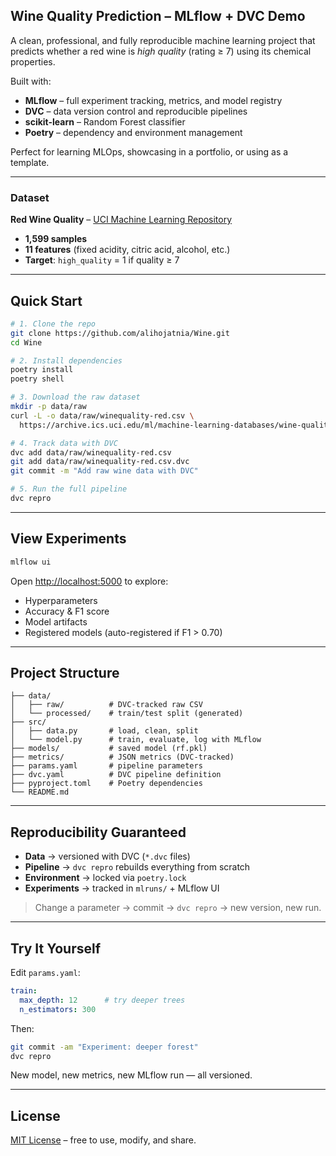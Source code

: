 
## Wine Quality Prediction – MLflow + DVC Demo


A clean, professional, and fully reproducible machine learning project that predicts whether a red wine is *high quality* (rating ≥ 7) using its chemical properties.

Built with:
- **MLflow** – full experiment tracking, metrics, and model registry
- **DVC** – data version control and reproducible pipelines
- **scikit-learn** – Random Forest classifier
- **Poetry** – dependency and environment management

Perfect for learning MLOps, showcasing in a portfolio, or using as a template.

---

### Dataset

**Red Wine Quality** – [UCI Machine Learning Repository](https://archive.ics.uci.edu/ml/datasets/wine+quality)  
- **1,599 samples**  
- **11 features** (fixed acidity, citric acid, alcohol, etc.)  
- **Target**: `high_quality` = 1 if quality ≥ 7

---

## Quick Start

```bash
# 1. Clone the repo
git clone https://github.com/alihojatnia/Wine.git
cd Wine

# 2. Install dependencies
poetry install
poetry shell

# 3. Download the raw dataset
mkdir -p data/raw
curl -L -o data/raw/winequality-red.csv \
  https://archive.ics.uci.edu/ml/machine-learning-databases/wine-quality/winequality-red.csv

# 4. Track data with DVC
dvc add data/raw/winequality-red.csv
git add data/raw/winequality-red.csv.dvc
git commit -m "Add raw wine data with DVC"

# 5. Run the full pipeline
dvc repro
```

---

## View Experiments

```bash
mlflow ui
```

Open [http://localhost:5000](http://localhost:5000) to explore:
- Hyperparameters
- Accuracy & F1 score
- Model artifacts
- Registered models (auto-registered if F1 > 0.70)

---

## Project Structure

```text
├── data/
│   ├── raw/          # DVC-tracked raw CSV
│   └── processed/    # train/test split (generated)
├── src/
│   ├── data.py       # load, clean, split
│   └── model.py      # train, evaluate, log with MLflow
├── models/           # saved model (rf.pkl)
├── metrics/          # JSON metrics (DVC-tracked)
├── params.yaml       # pipeline parameters
├── dvc.yaml          # DVC pipeline definition
├── pyproject.toml    # Poetry dependencies
└── README.md         
```

---

## Reproducibility Guaranteed

- **Data** → versioned with DVC (`*.dvc` files)  
- **Pipeline** → `dvc repro` rebuilds everything from scratch  
- **Environment** → locked via `poetry.lock`  
- **Experiments** → tracked in `mlruns/` + MLflow UI  

> Change a parameter → commit → `dvc repro` → new version, new run.

---

## Try It Yourself

Edit `params.yaml`:

```yaml
train:
  max_depth: 12      # try deeper trees
  n_estimators: 300
```

Then:

```bash
git commit -am "Experiment: deeper forest"
dvc repro
```

New model, new metrics, new MLflow run — all versioned.

---

## License

[MIT License](LICENSE) – free to use, modify, and share.

